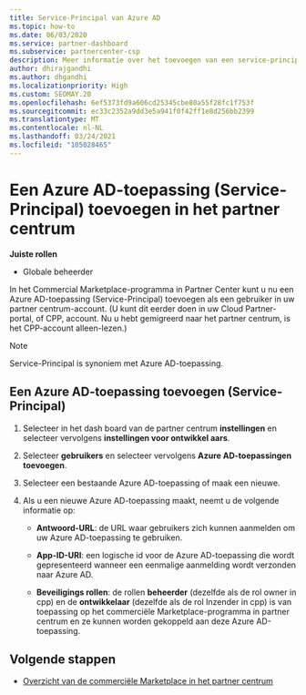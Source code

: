 ```yaml
---
title: Service-Principal van Azure AD
ms.topic: how-to
ms.date: 06/03/2020
ms.service: partner-dashboard
ms.subservice: partnercenter-csp
description: Meer informatie over het toevoegen van een service-principal aan uw Azure AD-Tenant. Dit betekent dat u een Azure AD-toepassing (Service-Principal) toevoegt in het partner centrum.
author: dhirajgandhi
ms.author: dhgandhi
ms.localizationpriority: High
ms.custom: SEOMAY.20
ms.openlocfilehash: 6ef5373fd9a606cd25345cbe80a55f28fc1f753f
ms.sourcegitcommit: ec33c2352a9dd3e5a941f0f42ff1e8d256bb2399
ms.translationtype: MT
ms.contentlocale: nl-NL
ms.lasthandoff: 03/24/2021
ms.locfileid: "105028465"
---
```

# <a name="add-an-azure-ad-application-service-principal-in-partner-center"></a>Een Azure AD-toepassing (Service-Principal) toevoegen in het partner centrum

**Juiste rollen**

- Globale beheerder

In het Commercial Marketplace-programma in Partner Center kunt u nu een Azure AD-toepassing (Service-Principal) toevoegen als een gebruiker in uw partner centrum-account. (U kunt dit eerder doen in uw Cloud Partner-portal, of CPP, account. Nu u hebt gemigreerd naar het partner centrum, is het CPP-account alleen-lezen.)
 
>[!Note] 
>Service-Principal is synoniem met Azure AD-toepassing.

## <a name="add-an-azure-ad-application-service-principal"></a>Een Azure AD-toepassing toevoegen (Service-Principal)

1. Selecteer in het dash board van de partner centrum **instellingen** en selecteer vervolgens **instellingen voor ontwikkel aars**.

2. Selecteer **gebruikers** en selecteer vervolgens **Azure AD-toepassingen toevoegen**.

3. Selecteer een bestaande Azure AD-toepassing of maak een nieuwe.

4. Als u een nieuwe Azure AD-toepassing maakt, neemt u de volgende informatie op:  

   - **Antwoord-URL**: de URL waar gebruikers zich kunnen aanmelden om uw Azure AD-toepassing te gebruiken.

   - **App-ID-URI**: een logische id voor de Azure AD-toepassing die wordt gepresenteerd wanneer een eenmalige aanmelding wordt verzonden naar Azure AD.

   - **Beveiligings rollen**: de rollen **beheerder** (dezelfde als de rol owner in cpp) en de **ontwikkelaar** (dezelfde als de rol Inzender in cpp) is van toepassing op het commerciële Marketplace-programma in partner centrum en ze kunnen worden gekoppeld aan deze Azure AD-toepassing.  

## <a name="next-steps"></a>Volgende stappen

- [Overzicht van de commerciële Marketplace in het partner centrum](csp-commercial-marketplace-overview.md)